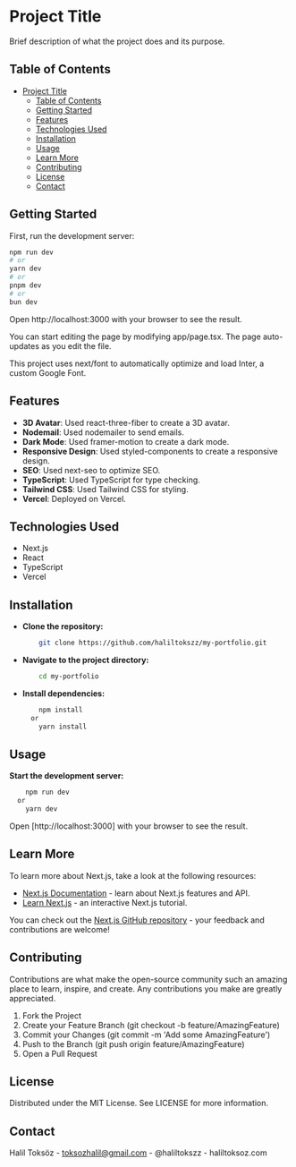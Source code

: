 # Project Title

Brief description of what the project does and its purpose.

## Table of Contents

- [Project Title](#project-title)
  - [Table of Contents](#table-of-contents)
  - [Getting Started](#getting-started)
  - [Features](#features)
  - [Technologies Used](#technologies-used)
  - [Installation](#installation)
  - [Usage](#usage)
  - [Learn More](#learn-more)
  - [Contributing](#contributing)
  - [License](#license)
  - [Contact](#contact)

## Getting Started

First, run the development server:

```bash
npm run dev
# or
yarn dev
# or
pnpm dev
# or
bun dev
```

Open http://localhost:3000 with your browser to see the result.

You can start editing the page by modifying app/page.tsx. The page auto-updates as you edit the file.

This project uses next/font to automatically optimize and load Inter, a custom Google Font.

## Features
- **3D Avatar**: Used react-three-fiber to create a 3D avatar.
- **Nodemail**: Used nodemailer to send emails.
- **Dark Mode**: Used framer-motion to create a dark mode.
- **Responsive Design**: Used styled-components to create a responsive design.
- **SEO**: Used next-seo to optimize SEO.
- **TypeScript**: Used TypeScript for type checking.
- **Tailwind CSS**: Used Tailwind CSS for styling.
- **Vercel**: Deployed on Vercel.

## Technologies Used
- Next.js
- React
- TypeScript
- Vercel

## Installation
- **Clone the repository:**
    ```bash
        git clone https://github.com/haliltokszz/my-portfolio.git
    ```
- **Navigate to the project directory:**
    ```bash
        cd my-portfolio
    ```
- **Install dependencies:**
    ```bash
        npm install
      or
        yarn install
    ```

## Usage
**Start the development server:**
```bash
    npm run dev
  or
    yarn dev
```

Open [http://localhost:3000] with your browser to see the result.

## Learn More
To learn more about Next.js, take a look at the following resources:

- [Next.js Documentation](https://nextjs.org/docs) - learn about Next.js features and API.
- [Learn Next.js](https://nextjs.org/learn) - an interactive Next.js tutorial.

You can check out the [Next.js GitHub repository](https://github.com/vercel/next.js/) - your feedback and contributions are welcome!

## Contributing
Contributions are what make the open-source community such an amazing place to learn, inspire, and create. Any contributions you make are greatly appreciated.

1. Fork the Project
2. Create your Feature Branch (git checkout -b feature/AmazingFeature)
3. Commit your Changes (git commit -m 'Add some AmazingFeature')
4. Push to the Branch (git push origin feature/AmazingFeature)
5. Open a Pull Request

## License
Distributed under the MIT License. See LICENSE for more information.

## Contact
Halil Toksöz - toksozhalil@gmail.com - @haliltokszz - haliltoksoz.com
